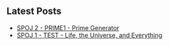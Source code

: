 ## Latest Posts

* [SPOJ 2 - PRIME1 - Prime Generator](#/post/spoj/2)
* [SPOJ 1 - TEST - Life, the Universe, and Everything](#/post/spoj/1)
